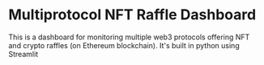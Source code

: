 # Multiprotocol NFT Raffle Dashboard

This is a dashboard for monitoring multiple web3 protocols offering NFT and crypto raffles (on Ethereum blockchain). It's built in python using Streamlit
